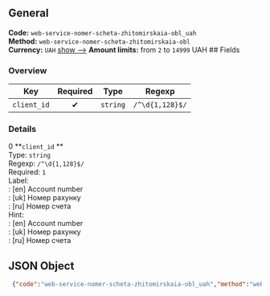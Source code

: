## General 
**Code:** `web-service-nomer-scheta-zhitomirskaia-obl_uah`  
**Method:** `web-service-nomer-scheta-zhitomirskaia-obl`  
**Currency:** `UAH` [show -->]() 
**Amount limits:** from `2`  to `14999`  UAH ## Fields 
### Overview 
|Key|Required|Type|Regexp| 
|:---:|:---:|:---:|:---:| 
|`client_id` |✔ |`string` |`/^\d{1,128}$/` | 
 
### Details 
0 **`client_id` **  
Type: `string`  
Regexp: `/^\d{1,128}$/`  
Required: `1`  
Label:  
: [en] Account number  
: [uk] Номер рахунку  
: [ru] Номер счета  
Hint:  
: [en] Account number  
: [uk] Номер рахунку  
: [ru] Номер счета  
## JSON Object 
```json
 {"code":"web-service-nomer-scheta-zhitomirskaia-obl_uah","method":"web-service-nomer-scheta-zhitomirskaia-obl","currency":"UAH","fields":[{"key":"client_id","type":"string","label":{"en":"Account number","uk":"\u041d\u043e\u043c\u0435\u0440 \u0440\u0430\u0445\u0443\u043d\u043a\u0443","ru":"\u041d\u043e\u043c\u0435\u0440 \u0441\u0447\u0435\u0442\u0430"},"regexp":"\/^\\d{1,128}$\/","required":true,"position":1,"hint":{"en":"Account number","uk":"\u041d\u043e\u043c\u0435\u0440 \u0440\u0430\u0445\u0443\u043d\u043a\u0443","ru":"\u041d\u043e\u043c\u0435\u0440 \u0441\u0447\u0435\u0442\u0430"},"example":"1"}],"amount_min":2,"amount_max":14999}```  
